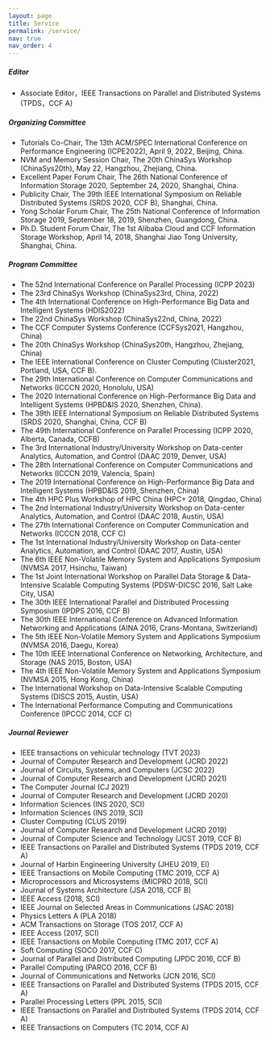 ```yaml
---
layout: page
title: Service
permalink: /service/
nav: true
nav_order: 4
---
```


<!-- ### **Academic Service** -->

##### **Editor**
- Associate Editor，IEEE Transactions on Parallel and Distributed Systems (TPDS，CCF A)


##### **Organizing Committee**
  - Tutorials Co-Chair, The 13th ACM/SPEC International Conference on Performance Engineering (ICPE2022), April 9, 2022, Beijing, China.
  - NVM and Memory Session Chair, The 20th ChinaSys Workshop (ChinaSys20th), May 22, Hangzhou, Zhejiang, China.
  - Excellent Paper Forum Chair, The 26th National Conference of Information Storage 2020, September 24, 2020, Shanghai, China.
  - Publicity Chair, The 39th IEEE International Symposium on Reliable Distributed Systems (SRDS 2020, CCF B), Shanghai, China.
  - Yong Scholar Forum Chair, The 25th National Conference of Information Storage 2019, September 18, 2019, Shenzhen, Guangdong, China.
  - Ph.D. Student Forum Chair, The 1st Alibaba Cloud and CCF Information Storage Workshop, April 14, 2018, Shanghai Jiao Tong University, Shanghai, China.


##### **Program Committee** 
- The 52nd International Conference on Parallel Processing (ICPP 2023)
- The 23rd ChinaSys Workshop (ChinaSys23rd, China, 2022)
- The 4th International Conference on High-Performance Big Data and Intelligent Systems (HDIS2022)
- The 22nd ChinaSys Workshop (ChinaSys22nd, China, 2022)
- The CCF Computer Systems Conference (CCFSys2021, Hangzhou, China) 
- The 20th ChinaSys Workshop (ChinaSys20th, Hangzhou, Zhejiang, China)
- The IEEE International Conference on Cluster Computing (Cluster2021, Portland, USA, CCF B).
- The 29th International Conference on Computer Communications and Networks (ICCCN 2020, Honolulu, USA)
- The 2020 International Conference on High-Performance Big Data and Intelligent Systems (HPBD&IS 2020, Shenzhen, China).
- The 39th IEEE International Symposium on Reliable Distributed Systems (SRDS 2020, Shanghai, China, CCF B)
- The 49th International Conference on Parallel Processing (ICPP 2020, Alberta, Canada, CCFB)
- The 3rd International Industry/University Workshop on Data-center Analytics, Automation, and Control (DAAC 2019, Denver, USA)
- The 28th International Conference on Computer Communications and Networks (ICCCN 2019, Valencia, Spain)
- The 2019 International Conference on High-Performance Big Data and Intelligent Systems (HPBD&IS 2019, Shenzhen, China)
- The 4th HPC Plus Workshop of HPC China (HPC+ 2018, Qingdao, China)
- The 2nd International Industry/University Workshop on Data-center Analytics, Automation, and Control (DAAC 2018, Austin, USA)
- The 27th International Conference on Computer Communication and Networks (ICCCN 2018, CCF C)
- The 1st International Industry/University Workshop on Data-center Analytics, Automation, and Control (DAAC 2017, Austin, USA)
- The 6th IEEE Non-Volatile Memory System and Applications Symposium (NVMSA 2017, Hsinchu, Taiwan)
- The 1st Joint International Workshop on Parallel Data Storage & Data-Intensive Scalable Computing Systems (PDSW-DICSC 2016, Salt Lake City, USA)
- The 30th IEEE International Parallel and Distributed Processing Symposium (IPDPS 2016, CCF B)
- The 30th IEEE International Conference on Advanced Information Networking and Applications (AINA 2016, Crans-Montana, Switzerland)
- The 5th IEEE Non-Volatile Memory System and Applications Symposium (NVMSA 2016, Daegu, Korea)
- The 10th IEEE International Conference on Networking, Architecture, and Storage (NAS 2015, Boston, USA)
- The 4th IEEE Non-Volatile Memory System and Applications Symposium (NVMSA 2015, Hong Kong, China)
- The International Workshop on Data-Intensive Scalable Computing Systems (DISCS 2015, Austin, USA)
- The International Performance Computing and Communications Conference (IPCCC 2014, CCF C)

##### **Journal Reviewer** 
- IEEE transactions on vehicular technology (TVT 2023)
- Journal of Computer Research and Development (JCRD 2022)
- Journal of Circuits, Systems, and Computers (JCSC 2022) 
- Journal of Computer Research and Development (JCRD 2021)
- The Computer Journal (CJ 2021)
- Journal of Computer Research and Development (JCRD 2020)
- Information Sciences (INS 2020, SCI)
- Information Sciences (INS 2019, SCI)
- Cluster Computing (CLUS 2019)
- Journal of Computer Research and Development (JCRD 2019)
- Journal of Computer Science and Technology (JCST 2019, CCF B)
- IEEE Transactions on Parallel and Distributed Systems (TPDS 2019, CCF A)
- Journal of Harbin Engineering University (JHEU 2019, EI)
- IEEE Transactions on Mobile Computing (TMC 2019, CCF A)
- Microprocessors and Microsystems (MICPRO 2018, SCI)
- Journal of Systems Architecture (JSA 2018, CCF B)
- IEEE Access (2018, SCI)
- IEEE Journal on Selected Areas in Communications (JSAC 2018)
- Physics Letters A (PLA 2018)
- ACM Transactions on Storage (TOS 2017, CCF A)
- IEEE Access (2017, SCI)
- IEEE Transactions on Mobile Computing (TMC 2017, CCF A)
- Soft Computing (SOCO 2017, CCF C)
- Journal of Parallel and Distributed Computing (JPDC 2016, CCF B)
- Parallel Computing (PARCO 2016, CCF B)
- Journal of Communications and Networks (JCN 2016, SCI)
- IEEE Transactions on Parallel and Distributed Systems (TPDS 2015, CCF A)
- Parallel Processing Letters (PPL 2015, SCI)
- IEEE Transactions on Parallel and Distributed Systems (TPDS 2014, CCF A)
- IEEE Transactions on Computers (TC 2014, CCF A)